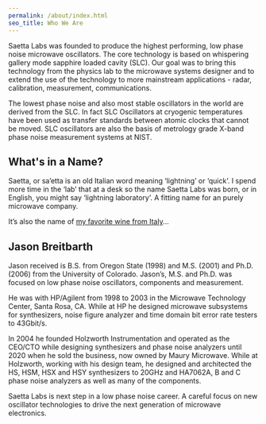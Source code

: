 ```yaml
---
permalink: /about/index.html
seo_title: Who We Are
---
```


Saetta Labs was founded to produce the highest performing, low phase noise microwave oscillators. The core technology is based on whispering gallery mode sapphire loaded cavity (SLC). Our goal was to bring this technology from the physics lab to the microwave systems designer and to extend the use of the technology to more mainstream applications - radar, calibration, measurement, communications.

The lowest phase noise and also most stable oscillators in the world are derived from the SLC. In fact SLC Oscillators at cryogenic temperatures have been used as transfer standards between atomic clocks that cannot be moved. SLC oscillators are also the basis of metrology grade X-band phase noise measurement systems at NIST.

## What's in a Name?

Saetta, or sa’etta is an old Italian word meaning ‘lightning’ or ‘quick’. I spend more time in the ‘lab’ that at a desk so the name Saetta Labs was born, or in English, you might say ‘lightning laboratory’. A fitting name for an purely microwave company.

It’s also the name of [my favorite wine from Italy](http://www.montebernardi.com/)...

## Jason Breitbarth

Jason received is B.S. from Oregon State (1998) and M.S. (2001) and Ph.D. (2006) from the University of Colorado. Jason’s, M.S. and Ph.D. was focused on low phase noise oscillators, components and measurement.

He was with HP/Agilent from 1998 to 2003 in the Microwave Technology Center, Santa Rosa, CA. While at HP he designed microwave subsystems for synthesizers, noise figure analyzer and time domain bit error rate testers to 43Gbit/s.

In 2004 he founded Holzworth Instrumentation and operated as the CEO/CTO while designing synthesizers and phase noise analyzers until 2020 when he sold the business, now owned by Maury Microwave. While at Holzworth, working with his design team, he designed and architected the HS, HSM, HSX and HSY synthesizers to 20GHz and HA7062A, B and C phase noise analyzers as well as many of the components.

Saetta Labs is next step in a low phase noise career. A careful focus on new oscillator technologies to drive the next generation of microwave electronics.
